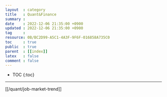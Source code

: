 ```yaml
---
layout  : category
title   : Quant&Finance
summary : 
date    : 2022-12-06 21:35:00 +0900
updated : 2022-12-06 21:35:00 +0900
tag     : 
resource: 0B/BC2D99-A5C1-4A3F-9F6F-016858A735C0
toc     : true
public  : true
parent  : [[index]]
latex   : false
comment : false
---
```

* TOC
{:toc}

---
[[/quant/job-market-trend]]